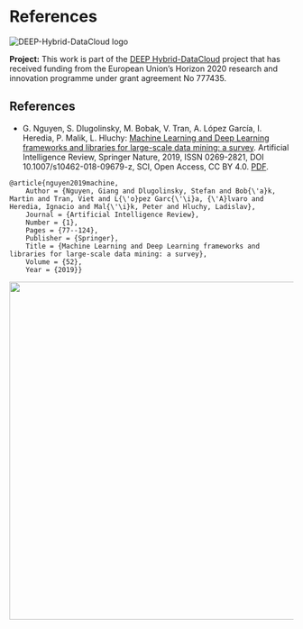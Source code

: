 References
==============================
![DEEP-Hybrid-DataCloud logo](https://deep-hybrid-datacloud.eu/wp-content/uploads/sites/2/2018/01/logo.png)

**Project:** 
This work is part of the [DEEP Hybrid-DataCloud](https://deep-hybrid-datacloud.eu/) project that has received funding from the European Union’s Horizon 2020 research and innovation programme under grant agreement No 777435.

References
------------

- G. Nguyen, S. Dlugolinsky, M. Bobak, V. Tran, A. López García, I. Heredia, P. Malik, L. Hluchy: [Machine Learning and Deep Learning frameworks and libraries for large-scale data mining: a survey](https://doi.org/10.1007/s10462-018-09679-z). Artificial Intelligence Review, Springer Nature, 2019, ISSN 0269-2821, DOI 10.1007/s10462-018-09679-z, SCI, Open Access, CC BY 4.0. [PDF](2019_AIRE_Nguyen2019_Article_MachineLearningAndDeepLearning).

```
@article{nguyen2019machine,
	Author = {Nguyen, Giang and Dlugolinsky, Stefan and Bob{\'a}k, Martin and Tran, Viet and L{\'o}pez Garc{\'\i}a, {\'A}lvaro and Heredia, Ignacio and Mal{\'\i}k, Peter and Hluchy, Ladislav},
	Journal = {Artificial Intelligence Review},
	Number = {1},
	Pages = {77--124},
	Publisher = {Springer},
	Title = {Machine Learning and Deep Learning frameworks and libraries for large-scale data mining: a survey},
	Volume = {52},
	Year = {2019}}
```

<img src="https://deep-hybrid-datacloud.eu/wp-content/uploads/sites/2/2018/04/datastreams.jpeg" width="600">
